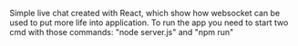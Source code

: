 Simple live chat created with React, which show how websocket can be used to put more life into application. To run the app you need to start two cmd with those commands: "node server.js" and "npm run"